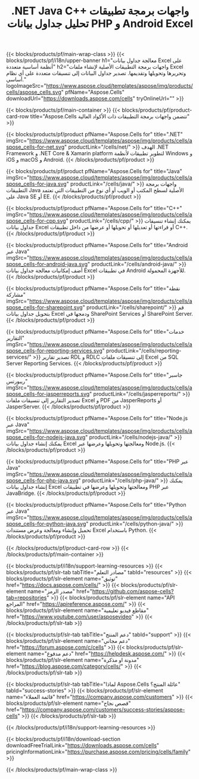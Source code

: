 ﻿---
title: .NET Java C++ واجهات برمجة تطبيقات تحليل جداول بيانات PHP و Android Excel 
weight: 10
url: /ar/family
description: مكتبات لقراءة الكتابة ومعالجة ملفات Microsoft Excel في .NET Java C++ تطبيقات Android و SharePoint. تصدير أوراق العمل في SSRS و JasperReports
---
{{< blocks/products/pf/main-wrap-class >}}
{{< blocks/products/pf/i18n/upper-banner h1="معالجة جداول بيانات Excel على أنظمة أساسية متعددة" h2="واجهات برمجة التطبيقات الأصلية لإنشاء ملفات Excel وتحريرها وتحويلها وتقديمها. تصدير جداول البيانات إلى تنسيقات متعددة على أي نظام أساسي." logoImageSrc="https://www.aspose.cloud/templates/aspose/img/products/cells/aspose_cells.svg" pfName="Aspose.Cells" downloadUrl="https://downloads.aspose.com/cells" tryOnlineUrl="" >}}

{{< blocks/products/pf/main-container >}}
{{< blocks/products/pf/product-card-row title="Aspose.Cells تتضمن واجهات برمجة التطبيقات ذات الأكواد العالية" >}}

{{< blocks/products/pf/product pfName="Aspose.Cells for" title=".NET" imgSrc="https://www.aspose.cloud/templates/aspose/img/products/cells/aspose_cells-for-net.svg" productLink="/cells/net/" >}}
الهدف .NET Framework و .NET Core & Xamarin platform لتطوير تطبيقات لأنظمة Windows و iOS و macOS و Android.
{{< /blocks/products/pf/product >}}

{{< blocks/products/pf/product pfName="Aspose.Cells for" title="Java" imgSrc="https://www.aspose.cloud/templates/aspose/img/products/cells/aspose_cells-for-java.svg" productLink="/cells/java/" >}}
واجهات برمجة التطبيقات Java الأصلية لسطح المكتب أو الويب أو أي نوع من التطبيقات التي تعتمد على Java SE أو EE.
{{< /blocks/products/pf/product >}}

{{< blocks/products/pf/product pfName="Aspose.Cells for" title="C++" imgSrc="https://www.aspose.cloud/templates/aspose/img/products/cells/aspose_cells-for-cpp.svg" productLink="/cells/cpp/" >}}
يمكنك إنشاء تنسيقات جداول بيانات Excel أو قراءتها أو تعديلها أو تحويلها أو عرضها من داخل تطبيقات C++.
{{< /blocks/products/pf/product >}}

{{< blocks/products/pf/product pfName="Aspose.Cells for" title="Android عبر Java" imgSrc="https://www.aspose.cloud/templates/aspose/img/products/cells/aspose_cells-for-android-java.svg" productLink="/cells/android-java/" >}}
أضف إمكانيات معالجة جداول بيانات Excel في تطبيقات Android للأجهزة المحمولة.
{{< /blocks/products/pf/product >}}

{{< blocks/products/pf/product pfName="Aspose.Cells for" title="نقطة مشاركة" imgSrc="https://www.aspose.cloud/templates/aspose/img/products/cells/aspose_cells-for-sharepoint.svg" productLink="/cells/sharepoint/" >}}
قم بتحويل جداول بيانات Excel ودمجها في SharePoint Services أو SharePoint Server.
{{< /blocks/products/pf/product >}}

{{< blocks/products/pf/product pfName="Aspose.Cells for" title="خدمات التقارير" imgSrc="https://www.aspose.cloud/templates/aspose/img/products/cells/aspose_cells-for-reporting-services.svg" productLink="/cells/reporting-services/" >}}
تصدير تقارير RDL و RDLC إلى تنسيقات ملفات Excel من SQL Server Reporting Services.
{{< /blocks/products/pf/product >}}

{{< blocks/products/pf/product pfName="Aspose.Cells for" title="جاسبر ريبورتس" imgSrc="https://www.aspose.cloud/templates/aspose/img/products/cells/aspose_cells-for-jasperreports.svg" productLink="/cells/jasperreports/" >}}
تصدير التقارير إلى تنسيقات ملفات Excel و PDF من JasperReports أو JasperServer.
{{< /blocks/products/pf/product >}}

{{< blocks/products/pf/product pfName="Aspose.Cells for" title="Node.js عبر Java" imgSrc="https://www.aspose.cloud/templates/aspose/img/products/cells/aspose_cells-for-nodejs-java.svg" productLink="/cells/nodejs-java/" >}}
يمكنك إنشاء جداول بيانات Excel ومعالجتها وتحويلها وعرضها عبر Node.js.
{{< /blocks/products/pf/product >}}

{{< blocks/products/pf/product pfName="Aspose.Cells for" title="PHP عبر Java" imgSrc="https://www.aspose.cloud/templates/aspose/img/products/cells/aspose_cells-for-php-java.svg" productLink="/cells/php-java/" >}}
يمكنك إنشاء جداول بيانات Excel ومعالجتها وتحويلها وعرضها في تطبيقات PHP عبر JavaBridge.
{{< /blocks/products/pf/product >}}

{{< blocks/products/pf/product pfName="Aspose.Cells for" title="Python عبر Java" imgSrc="https://www.aspose.cloud/templates/aspose/img/products/cells/aspose_cells-for-python-java.svg" productLink="/cells/python-java/" >}}
تحميل وإنشاء ومعالجة وعرض مستندات Excel باستخدام Python.
{{< /blocks/products/pf/product >}}

{{< /blocks/products/pf/product-card-row >}}
{{< /blocks/products/pf/main-container >}}

{{< blocks/products/pf/i18n/support-learning-resources >}}
{{< blocks/products/pf/slr-tab tabTitle="مصادر التعلم" tabId="resources" >}}
{{< blocks/products/pf/slr-element name="توثيق" href="https://docs.aspose.com/cells/" >}}
{{< blocks/products/pf/slr-element name="مصدر الرمز" href="https://github.com/aspose-cells?tab=repositories" >}}
{{< blocks/products/pf/slr-element name="API المراجع" href="https://apireference.aspose.com/" >}}
{{< blocks/products/pf/slr-element name="مقاطع فيديو تعليمية" href="https://www.youtube.com/user/asposevideo" >}}
{{< /blocks/products/pf/slr-tab >}}

{{< blocks/products/pf/slr-tab tabTitle="دعم المنتج" tabId="support" >}}
{{< blocks/products/pf/slr-element name="دعم مجاني" href="https://forum.aspose.com/c/cells" >}}
{{< blocks/products/pf/slr-element name="دعم مدفوع" href="https://helpdesk.aspose.com/" >}}
{{< blocks/products/pf/slr-element name="مدونة او مذكرة" href="https://blog.aspose.com/category/cells/" >}}
{{< /blocks/products/pf/slr-tab >}}

{{< blocks/products/pf/slr-tab tabTitle="لماذا Aspose.Cells عائلة المنتج؟" tabId="success-stories" >}}
{{< blocks/products/pf/slr-element name="قائمة العملاء" href="https://company.aspose.com/customers" >}}
{{< blocks/products/pf/slr-element name="قصص نجاح" href="https://company.aspose.com/customers/success-stories/aspose-cells" >}}
{{< /blocks/products/pf/slr-tab >}}

{{< /blocks/products/pf/i18n/support-learning-resources >}}

{{< blocks/products/pf/i18n/download-section downloadFreeTrialLink="https://downloads.aspose.com/cells" pricingInformationLink="https://purchase.aspose.com/pricing/cells/family" >}}

{{< /blocks/products/pf/main-wrap-class >}}